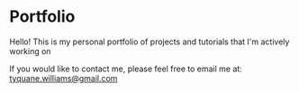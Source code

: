 # Portfolio

Hello! This is my personal portfolio of projects and tutorials that I'm actively working on

If you would like to contact me, please feel free to email me at: tyquane.williams@gmail.com